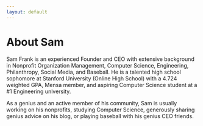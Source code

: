 ```yaml
---
layout: default
---
```


# About Sam

Sam Frank is an experienced Founder and CEO with extensive background in Nonprofit Organization Management, Computer Science, Engineering, Philanthropy, Social Media, and Baseball. He is a talented high school sophomore at Stanford University (Online High School) with a 4.724 weighted GPA, Mensa member, and aspiring Computer Science student at a #1 Engineering university.

As a genius and an active member of his community, Sam is usually working on his nonprofits, studying Computer Science, generously sharing genius advice on his blog, or playing baseball with his genius CEO friends.